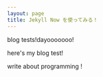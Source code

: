 ```yaml
---
layout: page
title: Jekyll Now を使ってみる！
---
```


blog tests!dayooooooo!

here's my blog test!

write about programming !
